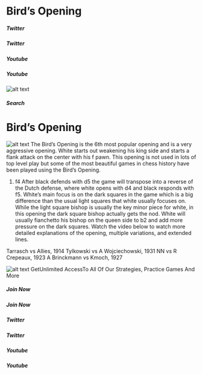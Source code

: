 # Bird’s Opening

##### Twitter

##### Twitter

##### Youtube

##### Youtube

![alt text](https://www.thechesswebsite.com/wp-content/uploads/2015/08/logo.png)
##### Search

# Bird’s Opening

![alt text](https://www.thechesswebsite.com/wp-content/uploads/2015/08/the-birds-opening.jpg)
The Bird’s Opening is the 6th most popular opening and is a very aggressive opening. White starts out weakening his king side and starts a flank attack on the center with his f pawn. This opening is not used in lots of top level play but some of the most beautiful games in chess history have been played using the Bird’s Opening.
1. f4
After black defends with d5 the game will transpose into a reverse of the Dutch defense, where white opens with d4 and black responds with f5. White’s main focus is on the dark squares in the game which is a big difference than the usual light squares that white usually focuses on.
While the light square bishop is usually the key minor piece for white, in this opening the dark square bishop actually gets the nod. White will usually fianchetto his bishop on the queen side to b2 and add more pressure on the dark squares.
Watch the video below to watch more detailed explanations of the opening, multiple variations, and extended lines.

Tarrasch vs Allies, 1914
Tylkowski vs A Wojciechowski, 1931
NN vs R Crepeaux, 1923
A Brinckmann vs Kmoch, 1927

![alt text](https://www.thechesswebsite.com/wp-content/uploads/2020/04/icon-timer-white.png)
GetUnlimited AccessTo All Of Our Strategies, Practice Games And More
##### Join Now

##### Join Now

##### Twitter

##### Twitter

##### Youtube

##### Youtube

